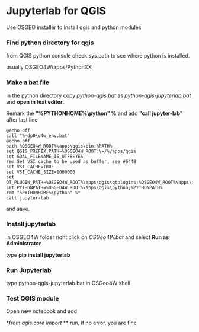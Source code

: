 # Jupyterlab for QGIS

Use OSGEO installer to install qgis and python modules

### Find python directory for qgis
from QGIS python console check sys.path to see where python is installed.

usually OSGEO4W/apps/PythonXX

### Make a bat file
In the python directory copy *python-qgis.bat* as *python-qgis-jupyterlab.bat* and **open in text editor**. 

Remark the **"%PYTHONHOME%\python" %** and add **"call jupyter-lab"** after last line

    @echo off
    call "%~dp0\o4w_env.bat"
    @echo off
    path %OSGEO4W_ROOT%\apps\qgis\bin;%PATH%
    set QGIS_PREFIX_PATH=%OSGEO4W_ROOT:\=/%/apps/qgis
    set GDAL_FILENAME_IS_UTF8=YES
    rem Set VSI cache to be used as buffer, see #6448
    set VSI_CACHE=TRUE
    set VSI_CACHE_SIZE=1000000
    set QT_PLUGIN_PATH=%OSGEO4W_ROOT%\apps\qgis\qtplugins;%OSGEO4W_ROOT%\apps\qt5\plugins
    set PYTHONPATH=%OSGEO4W_ROOT%\apps\qgis\python;%PYTHONPATH%
    rem "%PYTHONHOME%\python" %*
    call jupyter-lab
and save.

### Install jupyterlab
in OSGEO4W folder right click on *OSGeo4W.bat* and select **Run as Administrator**

type **pip install jupyterlab**

### Run Jupyterlab
type python-qgis-jupyterlab.bat in OSGeo4W shell

### Test QGIS module
Open new notebook and add

**from qgis.core import* **
run, if no error, you are fine
